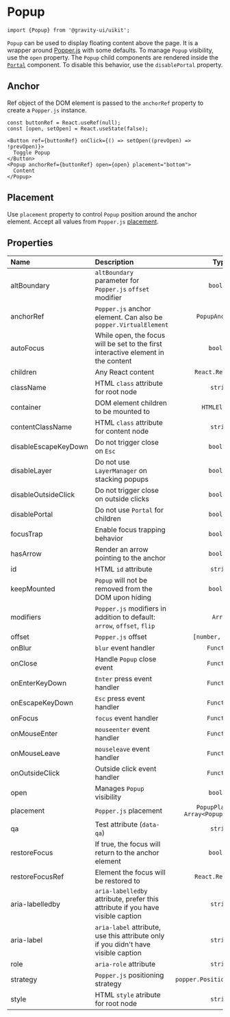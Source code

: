<!--GITHUB_BLOCK-->

# Popup

<!--/GITHUB_BLOCK-->

```tsx
import {Popup} from '@gravity-ui/uikit';
```

`Popup` can be used to display floating content above the page. It is a wrapper around [Popper.js](https://popper.js.org)
with some defaults. To manage `Popup` visibility, use the `open` property.
The `Popup` child components are rendered inside the [`Portal`](../Portal) component. To disable this behavior, use the `disablePortal` property.

## Anchor

Ref object of the DOM element is passed to the `anchorRef` property to create a `Popper.js` instance.

<!--LANDING_BLOCK

<ExampleBlock
    code={`
const buttonRef = React.useRef(null);
const [open, setOpen] = React.useState(false);

<Button ref={buttonRef} onClick={() => setOpen((prevOpen) => !prevOpen)}>
  Toggle Popup
</Button>
<Popup anchorRef={buttonRef} open={open} placement="bottom">
  Content
</Popup>
`}>
    <UIKitExamples.PopupAnchorExample/>
</ExampleBlock>

LANDING_BLOCK-->

<!--GITHUB_BLOCK-->

```tsx
const buttonRef = React.useRef(null);
const [open, setOpen] = React.useState(false);

<Button ref={buttonRef} onClick={() => setOpen((prevOpen) => !prevOpen)}>
  Toggle Popup
</Button>
<Popup anchorRef={buttonRef} open={open} placement="bottom">
  Content
</Popup>
```

<!--/GITHUB_BLOCK-->

## Placement

Use `placement` property to control `Popup` position around the anchor element.
Accept all values from `Popper.js` [placement](https://popper.js.org/docs/v2/constructors/#options).

<!--LANDING_BLOCK

<ExampleBlock
    code={`
const boxRef = React.useRef(null);

<div ref={boxRef} />
<Popup open anchorRef={boxRef} placement="top-start">Top Start</Popup>
<Popup open anchorRef={boxRef} placement="top">Top</Popup>
<Popup open anchorRef={boxRef} placement="top-end">Top End</Popup>
<Popup open anchorRef={boxRef} placement="right-start">Right Start</Popup>
<Popup open anchorRef={boxRef} placement="right">Right</Popup>
<Popup open anchorRef={boxRef} placement="right-end">Right End</Popup>
<Popup open anchorRef={boxRef} placement="bottom-end">Bottom End</Popup>
<Popup open anchorRef={boxRef} placement="bottom">Bottom</Popup>
<Popup open anchorRef={boxRef} placement="bottom-start">Bottom Start</Popup>
<Popup open anchorRef={boxRef} placement="left-end">Left End</Popup>
<Popup open anchorRef={boxRef} placement="left">Left</Popup>
<Popup open anchorRef={boxRef} placement="left-start">Left Start</Popup>
`}>
    <UIKitExamples.PopupPlacementExample/>
</ExampleBlock>

LANDING_BLOCK-->

## Properties

| Name                 | Description                                                                        |                   Type                   |     Default     |
| :------------------- | :--------------------------------------------------------------------------------- | :--------------------------------------: | :-------------: |
| altBoundary          | `altBoundary` parameter for `Popper.js` `offset` modifier                          |                `boolean`                 |     `false`     |
| anchorRef            | `Popper.js` anchor element. Can also be `popper.VirtualElement`                    |             `PopupAnchorRef`             |                 |
| autoFocus            | While open, the focus will be set to the first interactive element in the content  |                `boolean`                 |     `false`     |
| children             | Any React content                                                                  |            `React.ReactNode`             |                 |
| className            | HTML `class` attribute for root node                                               |                 `string`                 |                 |
| container            | DOM element children to be mounted to                                              |              `HTMLElement`               | `document.body` |
| contentClassName     | HTML `class` attribute for content node                                            |                 `string`                 |                 |
| disableEscapeKeyDown | Do not trigger close on `Esc`                                                      |                `boolean`                 |     `false`     |
| disableLayer         | Do not use `LayerManager` on stacking popups                                       |                `boolean`                 |     `false`     |
| disableOutsideClick  | Do not trigger close on outside clicks                                             |                `boolean`                 |     `false`     |
| disablePortal        | Do not use `Portal` for children                                                   |                `boolean`                 |     `false`     |
| focusTrap            | Enable focus trapping behavior                                                     |                `boolean`                 |     `false`     |
| hasArrow             | Render an arrow pointing to the anchor                                             |                `boolean`                 |     `false`     |
| id                   | HTML `id` attribute                                                                |                 `string`                 |                 |
| keepMounted          | `Popup` will not be removed from the DOM upon hiding                               |                `boolean`                 |     `false`     |
| modifiers            | `Popper.js` modifiers in addition to default: `arrow`, `offset`, `flip`            |                 `Array`                  |    `[0, 4]`     |
| offset               | `Popper.js` offset                                                                 |            `[number, number]`            |    `[0, 4]`     |
| onBlur               | `blur` event handler                                                               |                `Function`                |                 |
| onClose              | Handle `Popup` close event                                                         |                `Function`                |                 |
| onEnterKeyDown       | `Enter` press event handler                                                        |                `Function`                |                 |
| onEscapeKeyDown      | `Esc` press event handler                                                          |                `Function`                |                 |
| onFocus              | `focus` event handler                                                              |                `Function`                |                 |
| onMouseEnter         | `mouseenter` event handler                                                         |                `Function`                |                 |
| onMouseLeave         | `mouseleave` event handler                                                         |                `Function`                |                 |
| onOutsideClick       | Outside click event handler                                                        |                `Function`                |                 |
| open                 | Manages `Popup` visibility                                                         |                `boolean`                 |     `false`     |
| placement            | `Popper.js` placement                                                              | `PopupPlacement` `Array<PopupPlacement>` |                 |
| qa                   | Test attribute (`data-qa`)                                                         |                 `string`                 |                 |
| restoreFocus         | If true, the focus will return to the anchor element                               |                `boolean`                 |     `false`     |
| restoreFocusRef      | Element the focus will be restored to                                              |            `React.RefObject`             |                 |
| aria-labelledby      | `aria-labelledby` attribute, prefer this attribute if you have visible caption     |                 `string`                 |                 |
| aria-label           | `aria-label` attribute, use this attribute only if you didn't have visible caption |                 `string`                 |                 |
| role                 | `aria-role` attribute                                                              |                 `string`                 |                 |
| strategy             | `Popper.js` positioning strategy                                                   |       `popper.PositioningStrategy`       |    `[0, 4]`     |
| style                | HTML `style` atribute for root node                                                |                 `string`                 |                 |
